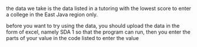the data we take is the data listed in a tutoring with the lowest score to enter a college in the East Java region only.

before you want to try using the data, you should upload the data in the form of excel, namely SDA 1 so that the program can run, then you enter the parts of your value in the code listed to enter the value
